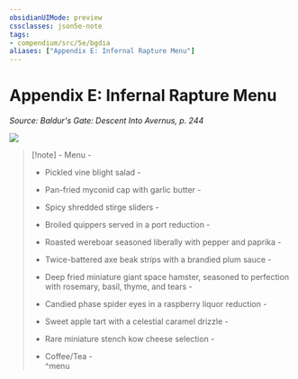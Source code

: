 ```yaml
---
obsidianUIMode: preview
cssclasses: json5e-note
tags:
- compendium/src/5e/bgdia
aliases: ["Appendix E: Infernal Rapture Menu"]
---
```

# Appendix E: Infernal Rapture Menu
*Source: Baldur's Gate: Descent Into Avernus, p. 244* 

![](/3-Mechanics/CLI/adventures/baldurs-gate-descent-into-avernus/img/154-zlhps-e-01.webp#center)

> [!note] - Menu -
> 
> - Pickled vine blight salad -  
> - Pan-fried myconid cap with garlic butter -  
> - Spicy shredded stirge sliders -  
> 
> - Broiled quippers served in a port reduction -  
> - Roasted wereboar seasoned liberally with pepper and paprika -  
> - Twice-battered axe beak strips with a brandied plum sauce -  
> - Deep fried miniature giant space hamster, seasoned to perfection with rosemary, basil, thyme, and tears -  
> 
> - Candied phase spider eyes in a raspberry liquor reduction -  
> - Sweet apple tart with a celestial caramel drizzle -  
> - Rare miniature stench kow cheese selection -  
> - Coffee/Tea -  
^menu